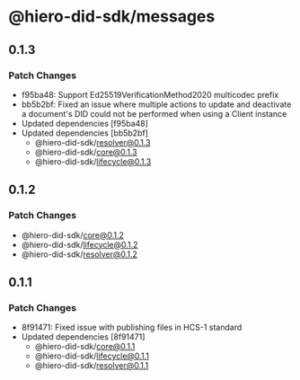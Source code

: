 # @hiero-did-sdk/messages

## 0.1.3

### Patch Changes

- f95ba48: Support Ed25519VerificationMethod2020 multicodec prefix
- bb5b2bf: Fixed an issue where multiple actions to update and deactivate a document's DID could not be performed when using a Client instance
- Updated dependencies [f95ba48]
- Updated dependencies [bb5b2bf]
  - @hiero-did-sdk/resolver@0.1.3
  - @hiero-did-sdk/core@0.1.3
  - @hiero-did-sdk/lifecycle@0.1.3

## 0.1.2

### Patch Changes

- @hiero-did-sdk/core@0.1.2
- @hiero-did-sdk/lifecycle@0.1.2
- @hiero-did-sdk/resolver@0.1.2

## 0.1.1

### Patch Changes

- 8f91471: Fixed issue with publishing files in HCS-1 standard
- Updated dependencies [8f91471]
  - @hiero-did-sdk/core@0.1.1
  - @hiero-did-sdk/lifecycle@0.1.1
  - @hiero-did-sdk/resolver@0.1.1
